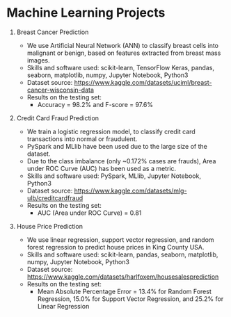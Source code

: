 # Machine Learning Projects

1) Breast Cancer Prediction
    - We use Artificial Neural Network (ANN) to classify breast cells into malignant or benign, based on features extracted from breast mass images.
    - Skills and software used: scikit-learn, TensorFlow Keras, pandas, seaborn, matplotlib, numpy, Jupyter Notebook, Python3
    - Dataset source: https://www.kaggle.com/datasets/uciml/breast-cancer-wisconsin-data
    - Results on the testing set:
        - Accuracy = 98.2% and F-score = 97.6%

2) Credit Card Fraud Prediction
    - We train a logistic regression model, to classify credit card transactions into normal or fraudulent.
    - PySpark and MLlib have been used due to the large size of the dataset.
    - Due to the class imbalance (only ~0.172% cases are frauds), Area under ROC Curve (AUC) has been used as a metric.
    - Skills and software used: PySpark, MLlib, Jupyter Notebook, Python3
    - Dataset source: https://www.kaggle.com/datasets/mlg-ulb/creditcardfraud
    - Results on the testing set: 
        - AUC (Area under ROC Curve) = 0.81

3) House Price Prediction
    - We use linear regression, support vector regression, and random forest regression to predict house prices in King County USA.
    - Skills and software used: scikit-learn, pandas, seaborn, matplotlib, numpy, Jupyter Notebook, Python3
    - Dataset source: https://www.kaggle.com/datasets/harlfoxem/housesalesprediction
    - Results on the testing set:
        - Mean Absolute Percentage Error = 13.4% for Random Forest Regression, 15.0% for Support Vector Regression, and 25.2% for Linear Regression
